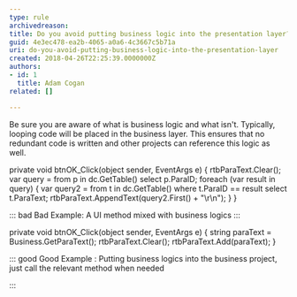 ```yaml
---
type: rule
archivedreason: 
title: Do you avoid putting business logic into the presentation layer?
guid: 4e3ec478-ea2b-4065-a0a6-4c3667c5b71a
uri: do-you-avoid-putting-business-logic-into-the-presentation-layer
created: 2018-04-26T22:25:39.0000000Z
authors:
- id: 1
  title: Adam Cogan
related: []

---
```


Be sure you are aware of what is business logic and what isn't. Typically, looping code will be placed in the business layer. This ensures that no redundant code is written and other projects can reference this logic as well.


<!--endintro-->

private void btnOK\_Click(object sender, EventArgs e)
{
rtbParaText.Clear();
var query =
from p in dc.GetTable()
select p.ParaID;
foreach (var result in query)
{
var query2 =
from t in dc.GetTable()
where t.ParaID == result
select t.ParaText;
rtbParaText.AppendText(query2.First() + "\r\n");
}
}


::: bad
Bad Example: A UI method mixed with business logics
:::




private void btnOK\_Click(object sender, EventArgs e)
{
string paraText = Business.GetParaText();
rtbParaText.Clear();
rtbParaText.Add(paraText);
}


::: good
Good Example : Putting business logics into the business project, just call the relevant method when needed

:::
